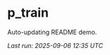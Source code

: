 # p_train

Auto-updating README demo.

<!--START_SECTION:status-->
_Last run: 2025-09-06 12:35 UTC_
<!--END_SECTION:status-->













































































































































































































































































































































































































